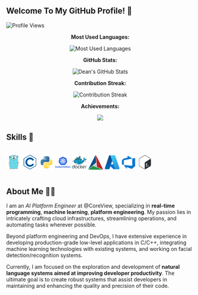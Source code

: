 ## Welcome To My GitHub Profile! 👋 
![Profile Views](https://komarev.com/ghpvc/?username=DeanHnter)

<div align="center">

<p><b>Most Used Languages:</b></p>
<img src="https://github-readme-stats.vercel.app/api/top-langs?username=deanhnter&show_icons=true&locale=en&layout=compact&theme=chartreuse-dark" alt="Most Used Languages" />

<p><b>GitHub Stats:</b></p>
<img src="https://github-readme-stats-sigma-five.vercel.app/api?username=DeanHnter&show_icons=true&theme=merko&include_all_commits=true&count_private=true&hide=issues" alt="Dean's GitHub Stats"/>


<p><b>Contribution Streak:</b></p>
<img src="https://github-readme-streak-stats.herokuapp.com/?user=deanhnter&theme=tokyonight" alt="Contribution Streak"/>

<p><b>Achievements:</b></p>
<img src="https://github-profile-trophy.vercel.app/?username=deanhnter&theme=tokyonight&no-bg=true" />

</div>


## Skills 🚀

<div style="display: inline_block"><br>
  <img align="center" alt="GoLang" src="https://raw.githubusercontent.com/devicons/devicon/master/icons/go/go-original.svg" height="40" width="40">
  <img align="center" alt="C" src="https://raw.githubusercontent.com/devicons/devicon/master/icons/c/c-line.svg" height="40" width="40">
  <img align="center" alt="Python" src="https://raw.githubusercontent.com/devicons/devicon/master/icons/python/python-original.svg" height="40" width="40">
  <img align="center" alt="Kubernetes" src="https://raw.githubusercontent.com/devicons/devicon/master/icons/kubernetes/kubernetes-plain-wordmark.svg" height="40" width="40">
  <img align="center" alt="Docker" src="https://raw.githubusercontent.com/devicons/devicon/master/icons/docker/docker-original-wordmark.svg" height="40" width="40">
  <img align="center" alt="CMake" src="https://raw.githubusercontent.com/devicons/devicon/6910f0503efdd315c8f9b858234310c06e04d9c0/icons/cmake/cmake-original.svg" height="40" width="40">
  <img align="center" alt="Azure" src="https://raw.githubusercontent.com/devicons/devicon/6910f0503efdd315c8f9b858234310c06e04d9c0/icons/azure/azure-original.svg" height="40" width="40">
  <img align="center" alt="AZ Devops" src="https://raw.githubusercontent.com/devicons/devicon/6910f0503efdd315c8f9b858234310c06e04d9c0/icons/azuredevops/azuredevops-plain.svg" height="40" width="40">
  <img align="center" alt="Bash" src="https://raw.githubusercontent.com/devicons/devicon/6910f0503efdd315c8f9b858234310c06e04d9c0/icons/bash/bash-plain.svg" height="40" width="40">
</div>

<br>

## About Me 🕴🏻

I am an *AI Platform Engineer* at @CoreView, specializing in **real-time programming**, **machine learning**, **platform engineering**. My passion lies in intricately crafting cloud infrastructures, streamlining operations, and automating tasks wherever possible.

Beyond platform engineering and DevOps, I have extensive experience in developing production-grade low-level applications in C/C++, integrating machine learning technologies with existing systems, and working on facial detection/recognition systems.

Currently, I am focused on the exploration and development of **natural language systems aimed at improving developer productivity**. The ultimate goal is to create robust systems that assist developers in maintaining and enhancing the quality and precision of their code.

